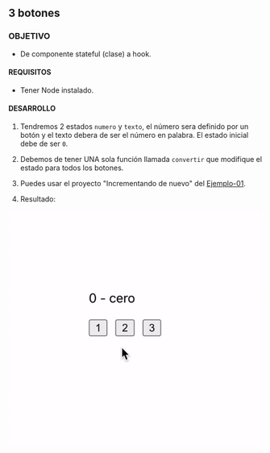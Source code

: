 ## 3 botones

### OBJETIVO
- De componente stateful (clase) a hook.

#### REQUISITOS 
- Tener Node instalado.

#### DESARROLLO

1. Tendremos 2 estados `numero` y `texto`, el número sera definido por un botón y el texto debera de ser el número en palabra. El estado inicial debe de ser `0`.

2. Debemos de tener UNA sola función llamada `convertir` que modifique el estado para todos los botones.

3. Puedes usar el proyecto "Incrementando de nuevo" del [Ejemplo-01](../Ejemplo-01).

4. Resultado:
<img src="./public/resultado.gif">
